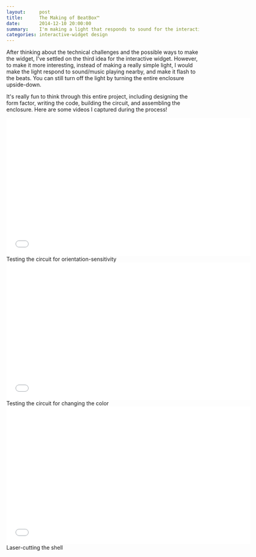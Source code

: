 ```yaml
---
layout:     post
title:      The Making of BeatBox™
date:       2014-12-10 20:00:00
summary:    I'm making a light that responds to sound for the interactive widget project.
categories: interactive-widget design
---
```


After thinking about the technical challenges and the possible ways to make the widget, I've settled on the third idea for the interactive widget. However, to make it more interesting, instead of making a really simple light, I would make the light respond to sound/music playing nearby, and make it flash to the beats. You can still turn off the light by turning the entire enclosure upside-down.

It's really fun to think through this entire project, including designing the form factor, writing the code, building the circuit, and assembling the enclosure. Here are some videos I captured during the process!

<iframe width="640" height="360" src="//www.youtube.com/embed/yJA91rjMWTo?rel=0" frameborder="0" allowfullscreen></iframe>
<span class="small mid-gray">Testing the circuit for orientation-sensitivity</span>

<iframe width="640" height="360" src="//www.youtube.com/embed/mmpsvkW3aUE?rel=0" frameborder="0" allowfullscreen></iframe>
<span class="small mid-gray">Testing the circuit for changing the color</span>

<iframe width="640" height="360" src="//www.youtube.com/embed/DBbjd0iyXjM?rel=0" frameborder="0" allowfullscreen></iframe>
<span class="small mid-gray">Laser-cutting the shell</span>
